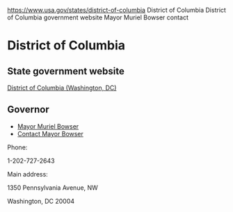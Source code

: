 

https://www.usa.gov/states/district-of-columbia
District of Columbia
District of Columbia government website
Mayor Muriel Bowser contact

District of Columbia
====================

State government website
------------------------

[District of Columbia (Washington, DC)](https://dc.gov/)

Governor
--------

* [Mayor Muriel Bowser](https://mayor.dc.gov/)
* [Contact Mayor Bowser](https://dcforms.dc.gov/webform/executive-office-mayor-ask-mayor)

Phone:

1-202-727-2643

Main address:

1350 Pennsylvania Avenue, NW
  
Washington, DC 20004
